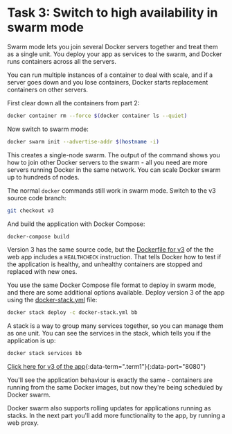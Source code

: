 # Task 3: Switch to high availability in swarm mode

Swarm mode lets you join several Docker servers together and treat them as a single unit. You deploy your app as services to the swarm, and Docker runs containers across all the servers.

You can run multiple instances of a container to deal with scale, and if a server goes down and you lose containers, Docker starts replacement containers on other servers.

First clear down all the containers from part 2:

```bash
docker container rm --force $(docker container ls --quiet)
```

Now switch to swarm mode:

```bash
docker swarm init --advertise-addr $(hostname -i)
```

This creates a single-node swarm. The output of the command shows you how to join other Docker servers to the swarm - all you need are more servers running Docker in the same network. You can scale Docker swarm up to hundreds of nodes.

The normal `docker` commands still work in swarm mode. Switch to the v3 source code branch:

```bash
git checkout v3
```

And build the application with Docker Compose:

```bash
docker-compose build
```

Version 3 has the same source code, but the [Dockerfile for v3](https://github.com/dockersamples/node-bulletin-board/blob/v3/bulletin-board-app/Dockerfile) of the the web app includes a `HEALTHCHECK` instruction. That tells Docker how to test if the application is healthy, and unhealthy containers are stopped and replaced with new ones.

You use the same Docker Compose file format to deploy in swarm mode, and there are some additional options available. Deploy version 3 of the app using the [docker-stack.yml](https://github.com/dockersamples/node-bulletin-board/blob/v3/docker-stack.yml) file:

```bash
docker stack deploy -c docker-stack.yml bb
```

A stack is a way to group many services together, so you can manage them as one unit. You can see the services in the stack, which tells you if the application is up:

```bash
docker stack services bb
```

[Click here for v3 of the app](/){:data-term=".term1"}{:data-port="8080"}

You'll see the application behaviour is exactly the same - containers are running from the same Docker images, but now they're being scheduled by Docker swarm.

Docker swarm also supports rolling updates for applications running as stacks. In the next part you'll add more functionality to the app, by running a web proxy.
